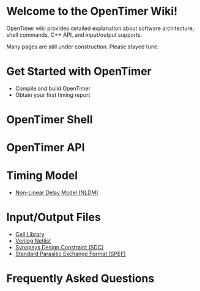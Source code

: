 # Welcome to the OpenTimer Wiki!

OpenTimer wiki provides detailed explanation about 
software architecture, shell commands, C++ API, and input/output supports.

Many pages are still under construction. Please stayed tune.

# Get Started with OpenTimer

+ Compile and build OpenTimer
+ Obtain your first timing report

# OpenTimer Shell

# OpenTimer API

# Timing Model

+ [Non-Linear Delay Model (NLDM)](nldm.md)

# Input/Output Files

+ [Cell Library](library.md)
+ [Verilog Netlist](verilog.md)
+ [Synopsys Design Constraint (SDC)](sdc.md)
+ [Standard Parasitic Exchange Format (SPEF)](spef.md)

# Frequently Asked Questions

